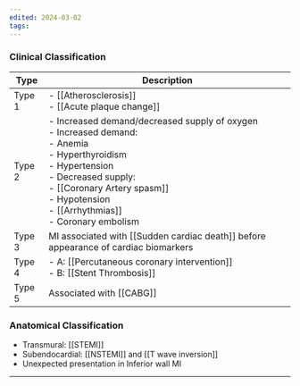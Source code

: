 ```yaml
---
edited: 2024-03-02
tags:
---
```

### Clinical Classification 

| Type   | Description                                                                                                                                                                                                                                                                                  |
| ------ | -------------------------------------------------------------------------------------------------------------------------------------------------------------------------------------------------------------------------------------------------------------------------------------------- |
| Type 1 | - [[Atherosclerosis]] <br> - [[Acute plaque change]]                                                                                                                                                                                                                                         |
| Type 2 | - Increased demand/decreased supply of oxygen <br>   - Increased demand: <br>     - Anemia <br>     - Hyperthyroidism <br>     - Hypertension <br>   - Decreased supply: <br>     - [[Coronary Artery spasm]] <br>     - Hypotension <br>     - [[Arrhythmias]] <br>     - Coronary embolism |
| Type 3 | MI associated with [[Sudden cardiac death]] before appearance of cardiac biomarkers                                                                                                                                                                                                          |
| Type 4 | - A: [[Percutaneous coronary intervention]] <br> - B: [[Stent Thrombosis]]                                                                                                                                                                                                                   |
| Type 5 | Associated with [[CABG]]                                                                                                                                                                                                                                                                     |

### Anatomical Classification
 - Transmural: [[STEMI]] 
  - Subendocardial: [[NSTEMI]] and [[T wave inversion]]
  - Unexpected presentation in Inferior wall MI

---
